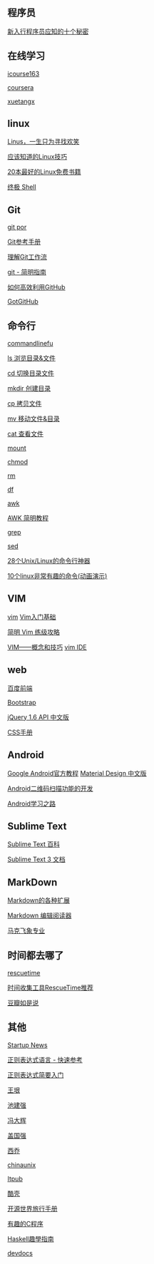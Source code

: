 ## 程序员 ##

[新入行程序员应知的十个秘密](http://www.lemge.com/index.php?c=cont_cm_c&m=view_cont&id=281)


## 在线学习
[icourse163](http://www.icourse163.org/)

[coursera](https://www.coursera.org/)

[xuetangx](https://www.xuetangx.com/)




## linux ##

[Linus，一生只为寻找欢笑](http://chijianqiang.baijia.baidu.com/article/21626)

[应该知道的Linux技巧](http://coolshell.cn/articles/8883.html)

[20本最好的Linux免费书籍](http://coolshell.cn/articles/355.html)

[终极 Shell](http://macshuo.com/?p=676)



## Git  ##
[git por](http://git.oschina.net/progit/)

[Git参考手册](http://gitref.org/zh/basic/#diff "Git参考手册")

[理解Git工作流](http://heikezhi.com/yuanyi/understanding-the-git-workflow "理解Git工作流")

[git - 简明指南](http://rogerdudler.github.io/git-guide/index.zh.html)

[如何高效利用GitHub](http://www.yangzhiping.com/tech/github.html)

[GotGitHub](http://www.worldhello.net/gotgithub/)
## 命令行 ##

[commandlinefu](http://www.commandlinefu.com/commands/browse/25 "commandlinefu")

[ls 浏览目录&文件](http://zh.wikipedia.org/zh-cn/Ls)

[cd 切换目录文件]()

[mkdir 创建目录]()

[cp 拷贝文件]()

[mv 移动文件&目录]()

[cat 查看文件]()

[mount ]()

[chmod]()

[rm]()

[df]()




[awk](http://baike.baidu.com/view/209681.htm)

[AWK 简明教程](http://coolshell.cn/articles/9070.html)

[grep](http://baike.baidu.com/view/1057278.htm)

[sed](http://baike.baidu.com/subview/432091/13657254.htm)



[28个Unix/Linux的命令行神器](http://coolshell.cn/articles/7829.html)

[10个linux非常有趣的命令(动画演示)](http://www.lemge.com/index.php?c=cont_cm_c&m=view_cont&id=209)

## VIM 

[vim](http://baike.baidu.com/subview/113188/9338173.htm)
[Vim入门基础](http://jianshu.io/p/bcbe916f97e1)

[简明 Vim 练级攻略](http://coolshell.cn/articles/5426.html)

[VIM——概念和技巧](http://macshuo.com/?p=877#comment-7650)
[vim IDE](http://www.cnblogs.com/zhangsf/archive/2013/06/13/3134409.html)

## web ##
[百度前端](http://fex.baidu.com/)

[Bootstrap](http://www.bootcss.com/)

[jQuery 1.6 API 中文版](http://wangyuanwai.com/jQuery-1.6-api/)

[CSS手册](http://www.divcss5.com/shouce/d_layout.shtml)



## Android  ##

[Google Android官方教程](http://hukai.me/android-training-course-in-chinese/index.html)
[Material Design 中文版](http://design.jikexueyuan.com/?hmsr=dbanotes_material)

[Android二维码扫描功能的开发](http://www.jikexueyuan.com/course/134.html/?hmsr=dbanotes_erweima)

[Android学习之路](http://stormzhang.github.io/android/2014/07/07/learn-android-from-rookie/)


## Sublime Text  ##

[Sublime Text 百科](http://baike.baidu.com/view/10701920.htm)


[Sublime Text 3 文档](http://feliving.github.io/Sublime-Text-3-Documentation/)

## MarkDown ##

[Markdown的各种扩展](http://www.pchou.info/open-source/2014/07/07/something-about-markdown.html)

[Markdown 编辑阅读器](https://www.zybuluo.com/mdeditor)

[马克飞象专业](http://maxiang.info/)

## 时间都去哪了 ##

[rescuetime](https://www.rescuetime.com)

[时间收集工具RescueTime推荐](http://blog.sina.com.cn/s/blog_493a84550100b5r4.html)

[豆瓣如是说](http://www.douban.com/group/topic/3638119/)


## 其他 ##

[Startup News](http://news.dbanotes.net/news "news")

[正则表达式语言 - 快速参考](http://msdn.microsoft.com/zh-cn/library/vstudio/az24scfc.aspx)

[正则表达式简要入门](http://luolei.org/regula-expression-simple-tutorial/)

[王垠](http://www.yinwang.org/)

[池建强](http://macshuo.com/)

[冯大辉](http://dbanotes.net/)

[盖国强](http://www.eygle.com/)

[西乔](http://blog.xiqiao.info/)

[chinaunix](http://bbs.chinaunix.net/)

[Itpub](http://www.itpub.net/forum.php)

[酷壳](http://coolshell.cn/)

[开源世界旅行手册](http://i.linuxtoy.org/docs/guide/index.html)

[有趣的C程序](http://codepad.org/KAELTfqX)

[Haskell趣學指南](http://learnyouahaskell-zh-tw.csie.org/zh-cn/chapters.html)

[devdocs](http://devdocs.io/ "http://devdocs.io/")



